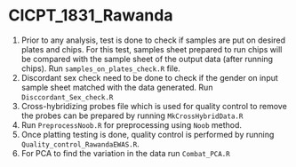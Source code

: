 # CICPT_1831_Rawanda

1. Prior to any analysis, test is done to check if samples are put on desired plates and chips. For this test, samples sheet prepared to run chips will be compared with the sample sheet of the output data (after running chips). 
Run `samples_on_plates_check.R` file. 
2. Discordant sex check need to be done to check if the gender on input sample sheet matched with the data generated. Run `Disccordant_Sex_check.R`
3. Cross-hybridizing probes file which is used for quality control to remove the probes can be prepared by running `MkCrossHybridData.R`
4. Run `PreprocessNoob.R` for preprocessing using `Noob` method.
5. Once platting testing is done, quality control is performed by running `Quality_control_RawandaEWAS.R`.
6. For PCA to find the variation in the data run `Combat_PCA.R`
